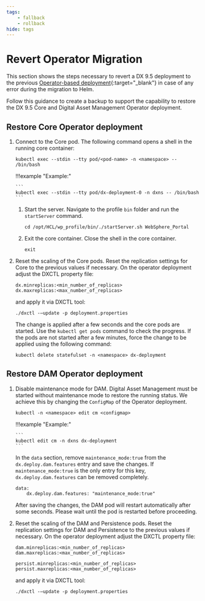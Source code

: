 ```yaml
---
tags: 
    - fallback
    - rollback
hide: tags
---
```

# Revert Operator Migration

This section shows the steps necessary to revert a DX 9.5 deployment to the previous [Operator-based deployment](https://help.hcltechsw.com/digital-experience/9.5/containerization/deploy_container_platforms.html){:target="_blank"} in case of any error during the migration to Helm.

Follow this guidance to create a backup to support the capability to restore the DX 9.5 Core and Digital Asset Management Operator deployment.

## Restore Core Operator deployment

1.  Connect to the Core pod. The following command opens a shell in the running core container:

    ```
    kubectl exec --stdin --tty pod/<pod-name> -n <namespace> -- /bin/bash
    ```

    !!!example "Example:"

        ```
        kubectl exec --stdin --tty pod/dx-deployment-0 -n dxns -- /bin/bash
        ```

    1.  Start the server. Navigate to the profile `bin` folder and run the `startServer` command.

        ```
        cd /opt/HCL/wp_profile/bin/./startServer.sh WebSphere_Portal
        ```

    2.  Exit the core container. Close the shell in the core container.

        ```
        exit
        ```

2.  Reset the scaling of the Core pods. Reset the replication settings for Core to the previous values if necessary. On the operator deployment adjust the DXCTL property file:

    ```
    dx.minreplicas:<min_number_of_replicas>
    dx.maxreplicas:<max_number_of_replicas>
    ```

    and apply it via DXCTL tool:

    ```
    ./dxctl -–update -p deployment.properties
    ```

    The change is applied after a few seconds and the core pods are started. Use the `kubectl get pods` command to check the progress. If the pods are not started after a few minutes, force the change to be applied using the following command:

    ```
    kubectl delete statefulset -n <namespace> dx-deployment
    ```

## Restore DAM Operator deployment

1.  Disable maintenance mode for DAM. Digital Asset Management must be started without maintenance mode to restore the running status. We achieve this by changing the `ConfigMap` of the Operator deployment.

    ```
    kubectl -n <namespace> edit cm <configmap>
    ```

    !!!example "Example:"

        ```
        kubectl edit cm -n dxns dx-deployment
        ```

    In the `data` section, remove `maintenance_mode:true` from the `dx.deploy.dam.features` entry and save the changes. If `maintenance_mode:true` is the only entry for this key, `dx.deploy.dam.features` can be removed completely.

    ```
    data:
        dx.deploy.dam.features: "maintenance_mode:true"
    ```

    After saving the changes, the DAM pod will restart automatically after some seconds. Please wait until the pod is restarted before proceeding.

2.  Reset the scaling of the DAM and Persistence pods. Reset the replication settings for DAM and Persistence to the previous values if necessary. On the operator deployment adjust the DXCTL property file:

    ```
    dam.minreplicas:<min_number_of_replicas>
    dam.maxreplicas:<max_number_of_replicas>
    
    persist.minreplicas:<min_number_of_replicas>
    persist.maxreplicas:<max_number_of_replicas>
    ```

    and apply it via DXCTL tool:

    ```
    ./dxctl -–update -p deployment.properties
    ```

